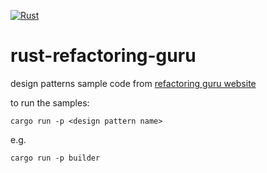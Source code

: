 [![Rust](https://github.com/patrik64/rust-refactoring-guru/actions/workflows/rust.yml/badge.svg)](https://github.com/patrik64/rust-refactoring-guru/actions/workflows/rust.yml)

# rust-refactoring-guru
design patterns sample code from [refactoring guru website](https://refactoring.guru)

to run the samples:

``cargo run -p <design pattern name>``

e.g.

``cargo run -p builder``
